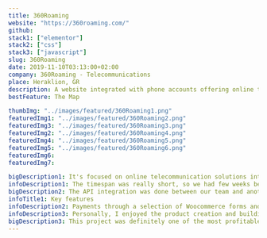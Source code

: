 ```yaml
---
title: 360Roaming
website: "https://360roaming.com/"
github:
stack1: ["elementor"]
stack2: ["css"]
stack3: ["javascript"]
slug: 360Roaming
date: 2019-11-10T03:13:00+02:00
company: 360Roaming - Telecommunications
place: Heraklion, GR
description: A website integrated with phone accounts offering online telecommunication solutions.
bestFeature: The Map

thumbImg: "../images/featured/360Roaming1.png"
featuredImg1: "../images/featured/360Roaming2.png"
featuredImg3: "../images/featured/360Roaming3.png"
featuredImg2: "../images/featured/360Roaming4.png"
featuredImg4: "../images/featured/360Roaming5.png"
featuredImg5: "../images/featured/360Roaming6.png"
featuredImg6:
featuredImg7:

bigDescription1: It's focused on online telecommunication solutions integrated with android apps and with a user dashboard providing balances and stats. I've worked for the company for about 2 years, later on I was offered the job of the lead developer for the products of 360roaming. I've built the landing pages of both 360travelsim and 360iotsim as well as for the main company name.
infoDescription1: The timespan was really short, so we had few weeks before launching. We decided to go with Elementor because we would have the final result fast. There were many occasions where custom code was used, also an API integration for the sms, call and data rates. Ajax search and user dashboard analytics were also a big part of the whole project.
bigDescription2: The API integration was done between our team and another out of house agency. The design was entirely mine and integration was theirs, although help from me was needed on the actions taken on the code.
infoTitle1: Key features
infoDescription2: Payments through a selection of Woocommerce forms and conditional logic choices were crucial to the final result. The shipping cost had to be calculated on several tax and location factors on the back end. A support and FAQ section had to be set up for a better customer experience and also to assist the sales team.
infoDescription3: Personally, I enjoyed the product creation and building the storefront, but I have to say that creating the help center was the hardest task to complete. It had to be categorized on the admin dashboard in a way that the future questions and answers would be automatically categorized. I also included a search box which could find the answers easily, offering more accessibility to the client.
bigDescription3: This project was definitely one of the most profitable in terms of knowledge for me. I learned a lot about online products and how to build them. Building three different landing pages under the umbrella of 360roaming with an online shop running through them really gave me a ton of experience, and I will be forever thankful for the opportunity.
---
```

